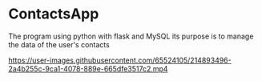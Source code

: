 # ContactsApp

The program using python with flask and MySQL
its purpose is to manage the data of the user's contacts

https://user-images.githubusercontent.com/65524105/214893496-2a4b255c-9ca1-4078-889e-665dfe3517c2.mp4
